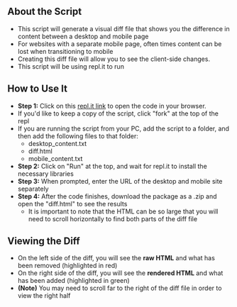 ## About the Script
* This script will generate a visual diff file that shows you the difference in content between a desktop and mobile page
* For websites with a separate mobile page, often times content can be lost when transitioning to mobile
* Creating this diff file will allow you to see the client-side changes.
* This script will be using repl.it to run

## How to Use It
* **Step 1:** Click on this [repl.it link](https://repl.it/@snupet/Checking-Content-of-Mobile-vs-Desktop#main.py) to open the code in your browser.
* If you'd like to keep a copy of the script, click "fork" at the top of the repl
* If you are running the script from your PC, add the script to a folder, and then add the following files to that folder:
  * desktop_content.txt
  * diff.html
  * mobile_content.txt
* **Step 2:** Click on "Run" at the top, and wait for repl.it to install the necessary libraries
* **Step 3:** When prompted, enter the URL of the desktop and mobile site separately
* **Step 4:** After the code finishes, download the package as a .zip and open the "diff.html" to see the results
  * It is important to note that the HTML can be so large that you will need to scroll horizontally to find both parts of the diff file

## Viewing the Diff

* On the left side of the diff, you will see the **raw HTML** and what has been removed (highlighted in red)
* On the right side of the diff, you will see the **rendered HTML** and what has been added (highlighted in green)
* **(Note)** You may need to scroll far to the right of the diff file in order to view the right half

